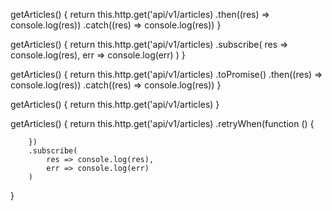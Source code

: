 

getArticles() {
    return this.http.get('api/v1/articles)
        .then((res) => console.log(res))
        .catch((res) => console.log(res))
}

getArticles() {
    return this.http.get('api/v1/articles)
        .subscribe(
            res => console.log(res),
            err => console.log(err)
        )
}

getArticles() {
    return this.http.get('api/v1/articles)
        .toPromise()
        .then((res) => console.log(res))
        .catch((res) => console.log(res))
}

getArticles() {
    return this.http.get('api/v1/articles)
}

getArticles() {
    return this.http.get('api/v1/articles)
        .retryWhen(function () {
            
        })
        .subscribe(
            res => console.log(res),
            err => console.log(err)
        )
}
